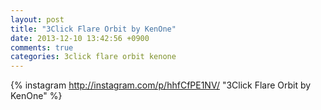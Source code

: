```yaml
---
layout: post
title: "3Click Flare Orbit by KenOne"
date: 2013-12-10 13:42:56 +0900
comments: true
categories: 3click flare orbit kenone
---
```


{% instagram http://instagram.com/p/hhfCfPE1NV/ "3Click Flare Orbit by KenOne" %}
